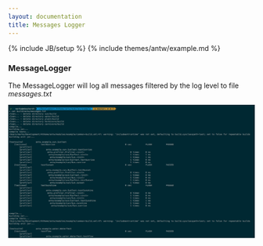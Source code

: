 ```yaml
---
layout: documentation
title: Messages Logger
---
```

{% include JB/setup %}
{% include themes/antw/example.md %}

### MessageLogger
The MessageLogger will log all messages filtered by the log level to file *messages.txt*

[![MessageLogger](message_logger.png)](message_logger.png)
